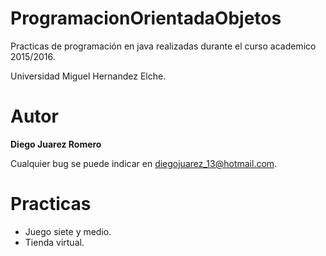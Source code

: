 ProgramacionOrientadaObjetos
===
Practicas de programación en java realizadas durante el curso academico 2015/2016.

Universidad Miguel Hernandez Elche.
# Autor
**Diego Juarez Romero**

Cualquier bug se puede indicar en diegojuarez_13@hotmail.com.
# Practicas
 * Juego siete y medio.
 * Tienda virtual.

